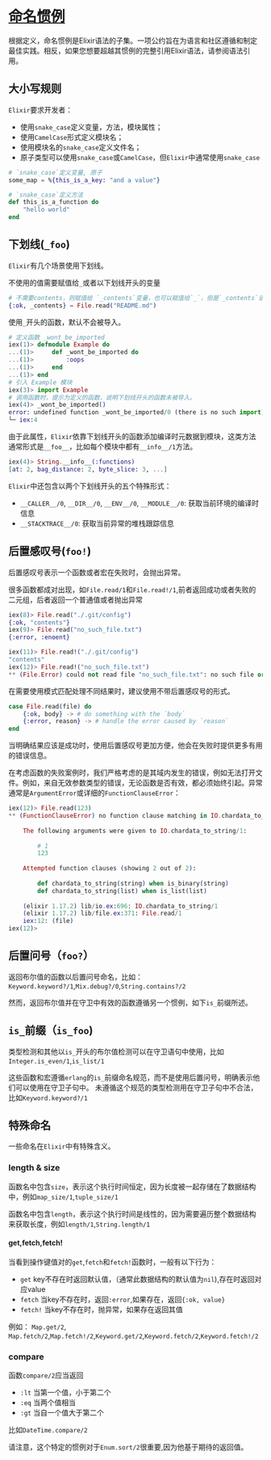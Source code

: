 # [命名惯例](https://github.com/elixir-lang/elixir/blob/v1.17.2/lib/elixir/pages/references/naming-conventions.md#L1)

根据定义，命名惯例是Elixir语法的子集。一项公约旨在为语言和社区遵循和制定最佳实践。相反，如果您想要超越其惯例的完整引用Elixir语法，请参阅语法引用。

## 大小写规则

`Elixir`要求开发者：
- 使用`snake_case`定义变量，方法，模块属性；
- 使用`CamelCase`形式定义模块名；
- 使用模块名的`snake_case`定义文件名；
- 原子类型可以使用`snake_case`或`CamelCase`，但`Elixir`中通常使用`snake_case`

```elixir
# `snake_case`定义变量, 原子
some_map = %{this_is_a_key: "and a value"}

# `snake_case`定义方法
def this_is_a_function do
    "hello world"
end

```

## 下划线(`_foo`)

`Elixir`有几个场景使用下划线。

不使用的值需要赋值给`_`或者以下划线开头的变量

```elixir
# 不需要contents，则赋值给 `_contents`变量，也可以赋值给`_`，但是`_contents`语义上更明确
{:ok, _contents} = File.read("README.md")
```

使用`_`开头的函数，默认不会被导入。

```elixir
# 定义函数 _wont_be_imported
iex(1)> defmodule Example do
...(1)>     def _wont_be_imported do
...(1)>         :oops
...(1)>     end
...(1)> end
# 引入 Example 模块
iex(3)> import Example
# 调用函数时，提示为定义的函数，说明下划线开头的函数未被导入。
iex(4)> _wont_be_imported()
error: undefined function _wont_be_imported/0 (there is no such import)
└─ iex:4
```

由于此属性，`Elixir`依靠下划线开头的函数添加编译时元数据到模块，这类方法通常形式是`__foo__`，比如每个模块中都有`__info__/1`方法。

```elixir
iex(4)> String.__info__(:functions)
[at: 2, bag_distance: 2, byte_slice: 3, ...]
```

`Elixir`中还包含以两个下划线开头的五个特殊形式：
- `__CALLER__/0`, `__DIR__/0`, `__ENV__/0`, `__MODULE__/0`: 获取当前环境的编译时信息
- `__STACKTRACE__/0`: 获取当前异常的堆栈跟踪信息

## 后置感叹号(`foo!`)

后置感叹号表示一个函数或者宏在失败时，会抛出异常。

很多函数都成对出现，如`File.read/1`和`File.read!/1`,前者返回成功或者失败的二元组，后者返回一个普通值或者抛出异常

```elixir
iex(8)> File.read("./.git/config")
{:ok, "contents"}
iex(9)> File.read("no_such_file.txt")
{:error, :enoent}

iex(11)> File.read!("./.git/config")
"contents"
iex(12)> File.read!("no_such_file.txt")
** (File.Error) could not read file "no_such_file.txt": no such file or directory
```

在需要使用模式匹配处理不同结果时，建议使用不带后置感叹号的形式。

```elixir
case File.read(file) do
    {:ok, body} -> # do something with the `body`
    {:error, reason} -> # handle the error caused by `reason`
end
```

当明确结果应该是成功时，使用后置感叹号更加方便，他会在失败时提供更多有用的错误信息。

在考虑函数的失败案例时，我们严格考虑的是其域内发生的错误，例如无法打开文件。例如，来自无效参数类型的错误，无论函数是否有效，都必须始终引起。异常通常是`ArgumentError`或详细的`FunctionClauseError`：

```elixir
iex(12)> File.read(123)
** (FunctionClauseError) no function clause matching in IO.chardata_to_string/1    
    
    The following arguments were given to IO.chardata_to_string/1:
    
        # 1
        123
    
    Attempted function clauses (showing 2 out of 2):
    
        def chardata_to_string(string) when is_binary(string)
        def chardata_to_string(list) when is_list(list)
    
    (elixir 1.17.2) lib/io.ex:696: IO.chardata_to_string/1
    (elixir 1.17.2) lib/file.ex:371: File.read/1
    iex:12: (file)
iex(12)> 

```

## 后置问号（`foo?`）

返回布尔值的函数以后置问号命名，比如：`Keyword.keyword?/1`,`Mix.debug?/0`,`String.contains?/2`

然而，返回布尔值并在守卫中有效的函数遵循另一个惯例，如下`is_`前缀所述。

## `is_`前缀（`is_foo`)

类型检测和其他以`is_`开头的布尔值检测可以在守卫语句中使用，比如`Integer.is_even/1`,`is_list/1`

这些函数和宏遵循`erlang`的`is_`前缀命名规范，而不是使用后置问号，明确表示他们可以使用在守卫子句中。
未遵循这个规范的类型检测用在守卫子句中不合法，比如`Keyword.keyword?/1`

## 特殊命名

一些命名在`Elixir`中有特殊含义。

### length & size

函数名中包含`size`，表示这个执行时间恒定，因为长度被一起存储在了数据结构中，例如`map_size/1`,`tuple_size/1`

函数名中包含`length`，表示这个执行时间是线性的，因为需要遍历整个数据结构来获取长度，例如`length/1`,`String.length/1`

#### get,fetch,fetch!

当看到操作键值对的`get`,`fetch`和`fetch!`函数时，一般有以下行为：

- `get` key不存在时返回默认值，（通常此数据结构的默认值为`nil`),存在时返回对应value
- `fetch` 当key不存在时，返回`:error`,如果存在，返回`{:ok, value}`
- `fetch!` 当key不存在时，抛异常，如果存在返回其值

例如： `Map.get/2`, `Map.fetch/2`,`Map.fetch!/2`,`Keyword.get/2`,`Keyword.fetch/2`,`Keyword.fetch!/2`

### compare

函数`compare/2`应当返回

- `:lt` 当第一个值，小于第二个
- `:eq` 当两个值相当
- `:gt` 当自一个值大于第二个 

比如`DateTime.compare/2`

请注意，这个特定的惯例对于`Enum.sort/2`很重要,因为他基于期待的返回值。


